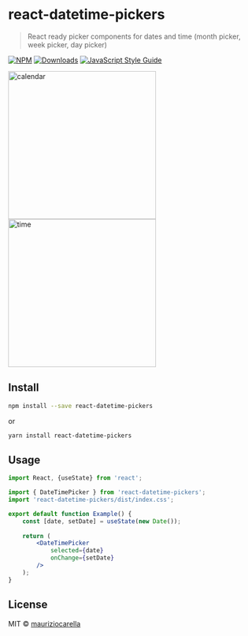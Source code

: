 # react-datetime-pickers

> React ready picker components for dates and time (month picker, week picker, day picker)

[![NPM](https://img.shields.io/npm/v/react-datetime-pickers.svg)](https://www.npmjs.com/package/react-datetime-pickers) [![Downloads](https://img.shields.io/npm/dm/react-datetime-pickers.svg)](https://www.npmjs.com/package/react-datetime-pickers) [![JavaScript Style Guide](https://img.shields.io/badge/code_style-standard-brightgreen.svg)](https://standardjs.com)

<img alt="calendar" src="https://raw.githubusercontent.com/mauriziocarella/react-datetime-pickers/master/example/public/images/calendar.png" width="300">
<img alt="time" src="https://raw.githubusercontent.com/mauriziocarella/react-datetime-pickers/master/example/public/images/time.png" width="300">

## Install

```bash
npm install --save react-datetime-pickers
```
or
```bash
yarn install react-datetime-pickers
```

## Usage

```jsx
import React, {useState} from 'react';

import { DateTimePicker } from 'react-datetime-pickers';
import 'react-datetime-pickers/dist/index.css';

export default function Example() {
    const [date, setDate] = useState(new Date());
    
    return (
        <DateTimePicker
            selected={date}
            onChange={setDate}
        />
    );
}
```

## License

MIT © [mauriziocarella](https://github.com/mauriziocarella)
